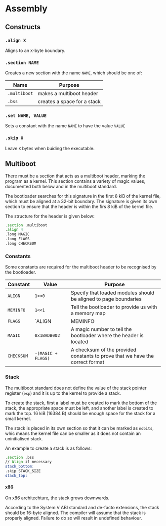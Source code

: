 
# Assembly

## Constructs

### `.align X`
Aligns to an `X`-byte boundary.

### `.section NAME`
Creates a new section with the name `NAME`, which should be one of:

| Name         | Purpose                     |
| ------------ | --------------------------- |
| `.multiboot` | makes a multiboot header    |
| `.bss`       | creates a space for a stack |

### `.set NAME, VALUE`
Sets a constant with the name `NAME` to have the value `VALUE`

### `.skip X`
Leave `X` bytes when buiding the executable.


## Multiboot

There must be a section that acts as a multiboot header, marking the program as a kernel.
This section contains a variety of magic values, documented both below and in the multiboot standard.

The bootloader searches for this signature in the first 8 kiB of the kernel file, which must be aligned at a 32-bit boundary.
The signature is given its own section to ensure that the header is within the firs 8 kiB of the kernel file.

The structure for the header is given below:

```asm
.section .multiboot
.align 4
.long MAGIC
.long FLAGS
.long CHECKSUM
```

### Constants

Some constants are required for the multiboot header to be recognised by the bootloader.

| Constant   | Value                    | Purpose                                                                       |
| ---------- | ------------------------ | ----------------------------------------------------------------------------- |
| `ALIGN`    | `1<<0`                   | Specify that loaded modules should be aligned to page boundaries              |
| `MEMINFO`  | `1<<1`                   | Tell the bootloader to provide us with a memory map                           |
| `FLAGS`    | `ALIGN | MEMINFO | ...`  | Combine each of the flags into one field to be presented to the bootloader    |
| `MAGIC`    |  `0x1BADB002`            | A magic number to tell the bootloader where the header is located             |
| `CHECKSUM` | `-(MAGIC + FLAGS)`       | A checksum of the provided constants to prove that we have the correct format |


### Stack

The multiboot standard does not define the value of the stack pointer register (`esp`)
and it is up to the kernel to provide a stack.

To create the stack, first a label must be created to mark the bottom of the stack, the appropriate space must be left, and another label is created to mark the top.
16 kiB (16384 B) should be enough space for the stack for a small kernel.

The stack is placed in its own section so that it can be marked as `nobits`, whic means the kernel file can be smaller as it does not contain an uninitialised stack.

An example to create a stack is as follows:
```asm
.section .bss
// Align if necessary
stack_bottom:
.skip STACK_SIZE
stack_top:
```

#### x86

On x86 architechture, the stack grows downwards.

According to the System V ABI standard and de-facto extensions, the stack should be 16-byte aligned.
The compiler will assume that the stack is properly aligned.
Failure to do so will result in undefined behaviour.
